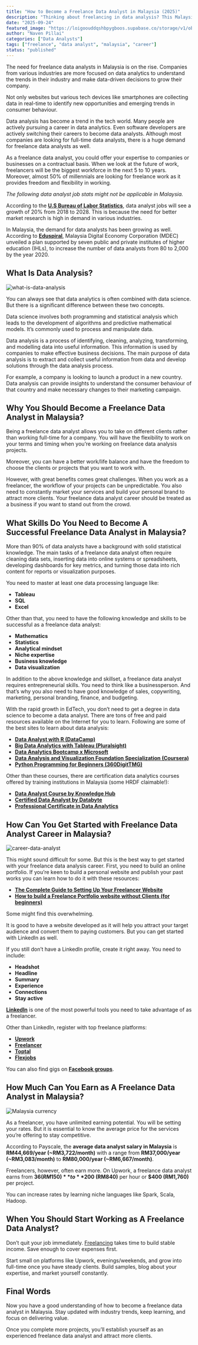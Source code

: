 ```yaml
---
title: "How to Become a Freelance Data Analyst in Malaysia (2025)"
description: "Thinking about freelancing in data analysis? This Malaysia guide covers skills, certifications, platforms, and how much you can realistically earn."
date: "2025-09-24"
featured_image: "https://loigoouddqshbpygboos.supabase.co/storage/v1/object/public/blog-images/freelance-data-analyst-malaysia.jpg"
author: "Naven Pillai"
categories: ["Data Analysts"]
tags: ["freelance", "data analyst", "malaysia", "career"]
status: "published"
---
```


The need for freelance data analysts in Malaysia is on the rise. Companies from various industries are more focused on data analytics to understand the trends in their industry and make data-driven decisions to grow their company.

Not only websites but various tech devices like smartphones are collecting data in real-time to identify new opportunities and emerging trends in consumer behaviour.

Data analysis has become a trend in the tech world. Many people are actively pursuing a career in data analytics. Even software developers are actively switching their careers to become data analysts. Although most companies are looking for full-time data analysts, there is a huge demand for freelance data analysts as well.

As a freelance data analyst, you could offer your expertise to companies or businesses on a contractual basis. When we look at the future of work, freelancers will be the biggest workforce in the next 5 to 10 years. Moreover, almost 50% of millennials are looking for freelance work as it provides freedom and flexibility in working.

*The following data analyst job stats might not be applicable in Malaysia.*

According to the [**U.S Bureau of Labor Statistics**](https://www.indeed.com/career-advice/pay-salary/how-much-do-data-analysts-make#:~:text=%2455%2C602%20per%20year-,Job%20outlook%20for%20data%20analysts,a%20range%20of%20different%20industries.), data analyst jobs will see a growth of 20% from 2018 to 2028. This is because the need for better market research is high in demand in various industries.

In Malaysia, the demand for data analysts has been growing as well. According to [**Eduspiral**](https://eduspiral.com/about-us-eduspiral-consultant-services/advise-best-course-study-top-private-universities-malaysia/top-guides-choosing-the-best-course/top-job-demand-high-salary-reports-malaysia-by-the-courses-that-you-want-to-study/top-list-best-information-technology-it-computing-computer-science-jobs-in-demand-in-malaysia/data-science-analytics-high-job-demand-malaysia/high-job-demand-salary-for-data-science-big-data-analytics-data-scientist-in-malaysia/), Malaysia Digital Economy Corporation (MDEC) unveiled a plan supported by seven public and private institutes of higher education (IHLs), to increase the number of data analysts from 80 to 2,000 by the year 2020.

## What Is Data Analysis?

![what-is-data-analysis](https://loigoouddqshbpygboos.supabase.co/storage/v1/object/public/blog-images/what-is-data-analysis.jpg)

You can always see that data analytics is often combined with data science. But there is a significant difference between these two concepts.

Data science involves both programming and statistical analysis which leads to the development of algorithms and predictive mathematical models. It’s commonly used to process and manipulate data.

Data analysis is a process of identifying, cleaning, analyzing, transforming, and modelling data into useful information. This information is used by companies to make effective business decisions. The main purpose of data analysis is to extract and collect useful information from data and develop solutions through the data analysis process.

For example, a company is looking to launch a product in a new country. Data analysis can provide insights to understand the consumer behaviour of that country and make necessary changes to their marketing campaign.

## Why You Should Become a Freelance Data Analyst in Malaysia?

Being a freelance data analyst allows you to take on different clients rather than working full-time for a company. You will have the flexibility to work on your terms and timing when you’re working on freelance data analysis projects.

Moreover, you can have a better work/life balance and have the freedom to choose the clients or projects that you want to work with.

However, with great benefits comes great challenges. When you work as a freelancer, the workflow of your projects can be unpredictable. You also need to constantly market your services and build your personal brand to attract more clients. Your freelance data analyst career should be treated as a business if you want to stand out from the crowd.

## What Skills Do You Need to Become A Successful Freelance Data Analyst in Malaysia?

More than 90% of data analysts have a background with solid statistical knowledge. The main tasks of a freelance data analyst often require cleaning data sets, inserting data into online systems or spreadsheets, developing dashboards for key metrics, and turning those data into rich content for reports or visualization purposes.

You need to master at least one data processing language like:

- **Tableau**
- **SQL**
- **Excel**

Other than that, you need to have the following knowledge and skills to be successful as a freelance data analyst:

- **Mathematics**
- **Statistics**
- **Analytical mindset**
- **Niche expertise**
- **Business knowledge**
- **Data visualization**

In addition to the above knowledge and skillset, a freelance data analyst requires entrepreneurial skills. You need to think like a businessperson. And that’s why you also need to have good knowledge of sales, copywriting, marketing, personal branding, finance, and budgeting.

With the rapid growth in EdTech, you don’t need to get a degree in data science to become a data analyst. There are tons of free and paid resources available on the Internet for you to learn. Following are some of the best sites to learn about data analysis:

- **[Data Analyst with R (DataCamp)](https://www.datacamp.com/tracks/data-analyst-with-r)**
- **[Big Data Analytics with Tableau (Pluralsight)](https://www.pluralsight.com/courses/big-data-analytics-tableau)**
- **[Data Analytics Bootcamp x Microsoft
](https://www.springboard.com/courses/data-analytics-career-track/)**
- **[Data Analysis and Visualization Foundation Specialization (Coursera)](https://www.coursera.org/specializations/data-analysis-visualization-foundations)**
- **[Python Programming for Beginners (360DigitTMG)](https://360digitmg.com/malaysia/python-programming-for-students)**

Other than these courses, there are certification data analytics courses offered by training institutions in Malaysia (some HRDF claimable!):

- **[Data Analyst Course by Knowledge Hub](https://knowledgehub-asia.com/data-analyst-course/)**
- **[Certified Data Analyst by Databyte](https://databyte.com.my/certified-sas-excel-course-and-tableau-training/)**
- **[Professional Certificate in Data Analytics ](https://www.ukm.my/studyukm/professional-certificate-in-data-analytics/)**

## How Can You Get Started with Freelance Data Analyst Career in Malaysia?

![career-data-analyst](https://loigoouddqshbpygboos.supabase.co/storage/v1/object/public/blog-images/data-analyst-career.jpg)

This might sound difficult for some. But this is the best way to get started with your freelance data analysis career. First, you need to build an online portfolio. If you’re keen to build a personal website and publish your past works you can learn how to do it with these resources:

- **[The Complete Guide to Setting Up Your Freelancer Website](https://thefreelancehustle.com/the-complete-guide-to-setting-up-your-freelancer-website/)**
- **[How to build a Freelance Portfolio website without Clients (for beginners)](https://www.youtube.com/watch?v=UFu7Ydow3TA)**

Some might find this overwhelming.  

It is good to have a website developed as it will help you attract your target audience and convert them to paying customers. But you can get started with LinkedIn as well.

If you still don’t have a LinkedIn profile, create it right away. You need to include:

- **Headshot**  
- **Headline**  
- **Summary**  
- **Experience**  
- **Connections**  
- **Stay active**  

[**LinkedIn**](https://linkedin.com) is one of the most powerful tools you need to take advantage of as a freelancer.

Other than LinkedIn, register with top freelance platforms:

- **[Upwork](https://www.upwork.com/freelance-jobs/data-analysis/)**
- **[Freelancer](https://www.freelancer.com/jobs/data-analytics/)**
- **[Toptal](https://www.toptal.com/freelance-jobs/developers/data-analysis)**
- **[Flexjobs](https://www.flexjobs.com/)**

You can also find gigs on [**Facebook groups**](https://www.facebook.com/groups/search/groups_home/?q=data%20analysis%20jobs).

## How Much Can You Earn as A Freelance Data Analyst in Malaysia?

![Malaysia currency](https://loigoouddqshbpygboos.supabase.co/storage/v1/object/public/blog-images/malaysia-currency.jpg)

As a freelancer, you have unlimited earning potential. You will be setting your rates. But it is essential to know the average price for the services you’re offering to stay competitive.

According to Payscale, the **average data analyst salary in Malaysia** is **RM44,669/year (~RM3,722/month)** with a range from **RM37,000/year (~RM3,083/month)** to **RM80,000/year (~RM6,667/month)**.  

Freelancers, however, often earn more. On Upwork, a freelance data analyst earns from **$36 (RM150)** to **$200 (RM840)** per hour or **$400 (RM1,760)** per project.  

You can increase rates by learning niche languages like Spark, Scala, Hadoop.

## When You Should Start Working as A Freelance Data Analyst?

Don’t quit your job immediately. [Freelancing](https://freelancemy.com/freelancing-malaysia/) takes time to build stable income. Save enough to cover expenses first.

Start small on platforms like Upwork, evenings/weekends, and grow into full-time once you have steady clients. Build samples, blog about your expertise, and market yourself constantly.

## Final Words

Now you have a good understanding of how to become a freelance data analyst in Malaysia. Stay updated with industry trends, keep learning, and focus on delivering value.  

Once you complete more projects, you’ll establish yourself as an experienced freelance data analyst and attract more clients.
